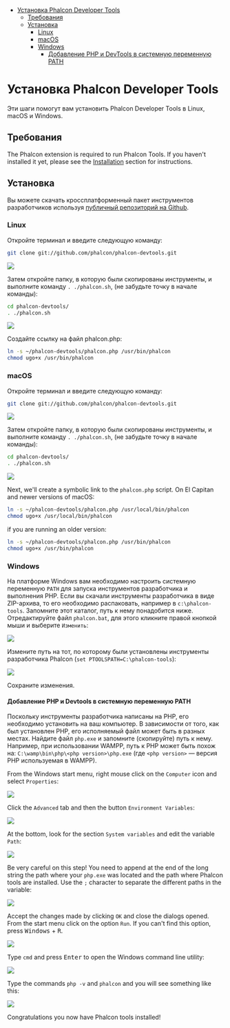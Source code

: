 <div class='article-menu'>
  <ul>
    <li>
      <a href="#overview">Установка Phalcon Developer Tools</a> 
      <ul>
        <li>
          <a href="#prerequisites">Требования</a>
        </li>
        <li>
          <a href="#installation">Установка</a> 
          <ul>
            <li>
              <a href="#installation-linux">Linux</a>
            </li>
            <li>
              <a href="#installation-mac">macOS</a>
            </li>
            <li>
              <a href="#installation-windows">Windows</a> 
              <ul>
                <li>
                  <a href="#installation-windows-system-path">Добавление PHP и DevTools в системную переменную PATH</a>
                </li>
              </ul>
            </li>
          </ul>
        </li>
      </ul>
    </li>
  </ul>
</div>

<a name='overview'></a>

# Установка Phalcon Developer Tools

Эти шаги помогут вам установить Phalcon Developer Tools в Linux, macOS и Windows.

<a name='prerequisites'></a>

## Требования

The Phalcon extension is required to run Phalcon Tools. If you haven't installed it yet, please see the [Installation](/[[language]]/[[version]]//installation) section for instructions.

<a name='installation'></a>

## Установка

Вы можете скачать кроссплатформенный пакет инструментов разработчиков используя [публичный репозиторий на Github](https://github.com/phalcon/phalcon-devtools).

<a name='installation-linux'></a>

### Linux

Откройте терминал и введите следующую команду:

```bash
git clone git://github.com/phalcon/phalcon-devtools.git
```

![](/images/content/devtools-linux-1.png)

Затем откройте папку, в которую были скопированы инструменты, и выполните команду `. ./phalcon.sh`, (не забудьте точку в начале команды):

```bash
cd phalcon-devtools/
. ./phalcon.sh
```

![](/images/content/devtools-linux-2.png)

Создайте ссылку на файл phalcon.php:

```bash
ln -s ~/phalcon-devtools/phalcon.php /usr/bin/phalcon
chmod ugo+x /usr/bin/phalcon
```

<a name='installation-mac'></a>

### macOS

Откройте терминал и введите следующую команду:

```bash
git clone git://github.com/phalcon/phalcon-devtools.git
```

![](/images/content/devtools-mac-1.png)

Затем откройте папку, в которую были скопированы инструменты, и выполните команду `. ./phalcon.sh`, (не забудьте точку в начале команды):

```bash
cd phalcon-devtools/
. ./phalcon.sh
```

![](/images/content/devtools-mac-2.png)

Next, we'll create a symbolic link to the `phalcon.php` script. On El Capitan and newer versions of macOS:

```bash
ln -s ~/phalcon-devtools/phalcon.php /usr/local/bin/phalcon
chmod ugo+x /usr/local/bin/phalcon
```

if you are running an older version:

```bash
ln -s ~/phalcon-devtools/phalcon.php /usr/bin/phalcon
chmod ugo+x /usr/bin/phalcon
```

<a name='installation-windows'></a>

### Windows

На платформе Windows вам необходимо настроить системную переменную `PATH` для запуска инструментов разработчика и выполнения PHP. Если вы скачали инструменты разработчика в виде ZIP-архива, то его необходимо распаковать, например в `c:\phalcon-tools`. Запомните этот каталог, путь к нему понадобится ниже. Отредактируйте файл `phalcon.bat`, для этого кликните правой кнопкой мыши и выберите `Изменить`:

![](/images/content/devtools-windows-1.png)

Измените путь на тот, по которому были установлены инструменты разработчика Phalcon (`set PTOOLSPATH=C:\phalcon-tools`):

![](/images/content/devtools-windows-2.png)

Сохраните изменения.

<a name='installation-windows-system-path'></a>

#### Добавление PHP и Devtools в системную переменную PATH

Поскольку инструменты разработчика написаны на PHP, его необходимо установить на ваш компьютер. В зависимости от того, как был установлен PHP, его исполняемый файл может быть в разных местах. Найдите файл `php.exe` и запомните (скопируйте) путь к нему. Например, при использовании WAMPP, путь к PHP может быть похож на: `C:\wamp\bin\php\<php version>\php.exe` (где `<php version>` — версия PHP используемая в WAMPP).

From the Windows start menu, right mouse click on the `Computer` icon and select `Properties`:

![](/images/content/devtools-windows-3.png)

Click the `Advanced` tab and then the button `Environment Variables`:

![](/images/content/devtools-windows-4.png)

At the bottom, look for the section `System variables` and edit the variable `Path`:

![](/images/content/devtools-windows-5.png)

Be very careful on this step! You need to append at the end of the long string the path where your `php.exe` was located and the path where Phalcon tools are installed. Use the `;` character to separate the different paths in the variable:

![](/images/content/devtools-windows-6.png)

Accept the changes made by clicking `OK` and close the dialogs opened. From the start menu click on the option `Run`. If you can't find this option, press <kbd>Windows</kbd> + <kbd>R</kbd>.

![](/images/content/devtools-windows-7.png)

Type `cmd` and press <kbd>Enter</kbd> to open the Windows command line utility:

![](/images/content/devtools-windows-8.png)

Type the commands `php -v` and `phalcon` and you will see something like this:

![](/images/content/devtools-windows-9.png)

Congratulations you now have Phalcon tools installed!